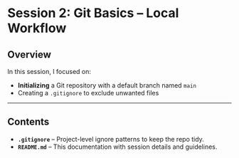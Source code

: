 # Session 2: Git Basics – Local Workflow

## Overview

In this session, I focused on:

- **Initializing** a Git repository with a default branch named `main`
- Creating a `.gitignore` to exclude unwanted files

---

## Contents

- **`.gitignore`** – Project-level ignore patterns to keep the repo tidy.
- **`README.md`** – This documentation with session details and guidelines.


